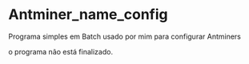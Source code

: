 # Antminer_name_config

Programa simples em Batch usado por mim para configurar Antminers

o programa não está finalizado.
